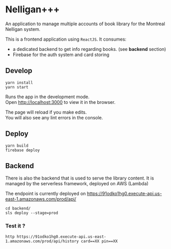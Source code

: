 # Nelligan+++

An application to manage multiple accounts of book library for the Montreal Nelligan system.

This is a frontend application using `ReactJS`. It consumes: 
- a dedicated backend to get info regarding books. (see **backend** section)
- Firebase for the auth system and card storing

## Develop

```
yarn install
yarn start
```

Runs the app in the development mode.\
Open [http://localhost:3000](http://localhost:3000) to view it in the browser.

The page will reload if you make edits.\
You will also see any lint errors in the console.

## Deploy

```
yarn build
firebase deploy
```

## Backend 

There is also the backend that is used to serve the library content. It is managed by the serverless 
framework, deployed on AWS (Lambda)

The endpoint is currently deployed on https://91odko1hg0.execute-api.us-east-1.amazonaws.com/prod/api/

```
cd backend/
sls deploy --stage=prod
```

### Test it ?

```
http https://91odko1hg0.execute-api.us-east-1.amazonaws.com/prod/api/history card==XX pin==XX
```